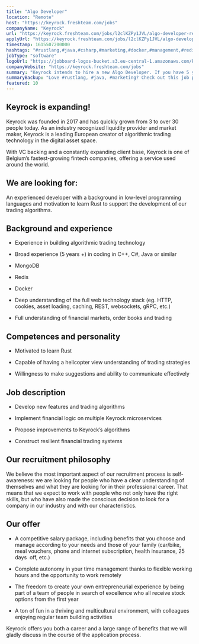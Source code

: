 ```yaml
---
title: "Algo Developer"
location: "Remote"
host: "https://keyrock.freshteam.com/jobs"
companyName: "Keyrock"
url: "https://keyrock.freshteam.com/jobs/l2clKZPy1JVL/algo-developer-remote-possible"
applyUrl: "https://keyrock.freshteam.com/jobs/l2clKZPy1JVL/algo-developer-remote-possible#applicant-form"
timestamp: 1615507200000
hashtags: "#rustlang,#java,#csharp,#marketing,#docker,#management,#redis,#mongodb,#finance,#office,#rest"
jobType: "software"
logoUrl: "https://jobboard-logos-bucket.s3.eu-central-1.amazonaws.com/keyrock"
companyWebsite: "https://keyrock.freshteam.com/jobs"
summary: "Keyrock intends to hire a new Algo Developer. If you have 5 years + in coding in C++, C#, Java or similar, consider applying."
summaryBackup: "Love #rustlang, #java, #marketing? Check out this job post!"
featured: 10
---
```


## Keyrock is expanding!

Keyrock was founded in 2017 and has quickly grown from 3 to over 30 people today. As an industry recognized liquidity provider and market maker, Keyrock is a leading European creator of algorithmic trading technology in the digital asset space.

With VC backing and a constantly expanding client base, Keyrock is one of Belgium’s fastest-growing fintech companies, offering a service used around the world.

## We are looking for:

An experienced developer with a background in low-level programming languages and motivation to learn Rust to support the development of our trading algorithms.

## Background and experience

*   Experience in building algorithmic trading technology
    
*   Broad experience (5 years +) in coding in C++, C#, Java or similar
    
*   MongoDB
    
*   Redis
    
*   Docker
    
*   Deep understanding of the full web technology stack (eg. HTTP, cookies, asset loading, caching, REST, websockets, gRPC, etc.)  
    
*   Full understanding of financial markets, order books and trading
    

## Competences and personality

*   Motivated to learn Rust
    
*   Capable of having a helicopter view understanding of trading strategies
    
*   Willingness to make suggestions and ability to communicate effectively 
    

## Job description

*   Develop new features and trading algorithms
    
*   Implement financial logic on multiple Keyrock microservices
    
*   Propose improvements to Keyrock’s algorithms
    
*   Construct resilient financial trading systems
    

## Our recruitment philosophy

We believe the most important aspect of our recruitment process is self-awareness: we are looking for people who have a clear understanding of themselves and what they are looking for in their professional career. That means that we expect to work with people who not only have the right skills, but who have also made the conscious decision to look for a company in our industry and with our characteristics.

## Our offer

*   A competitive salary package, including benefits that you choose and manage according to your needs and those of your family (car/bike, meal vouchers, phone and internet subscription, health insurance, 25 days  off, etc.) 
    
*   Complete autonomy in your time management thanks to flexible working hours and the opportunity to work remotely 
    
*   The freedom to create your own entrepreneurial experience by being part of a team of people in search of excellence who all receive stock options from the first year
    
*   A ton of fun in a thriving and multicultural environment, with colleagues enjoying regular team building activities 
    

Keyrock offers you both a career and a large range of benefits that we will gladly discuss in the course of the application process.
